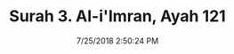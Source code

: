 ---
title       : "Surah 3. Al-i'Imran, Ayah 121"
date        : 7/25/2018 2:50:24 PM
draft       : false
type        : "quran"
layout      : "compare"
BookCode    : "CMP"
SurahNumber : "3"
AyahNumber  : "121"
TotalAyah   : "200"
---